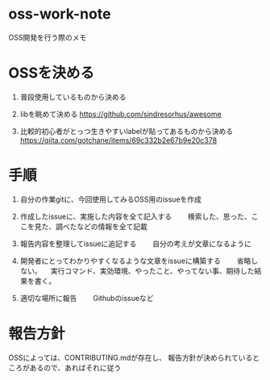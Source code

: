# oss-work-note
OSS開発を行う際のメモ

# OSSを決める
1. 普段使用しているものから決める

2. libを眺めて決める
https://github.com/sindresorhus/awesome

3. 比較的初心者がとっつ生きやすいlabelが貼ってあるものから決める
https://qiita.com/gotchane/items/69c332b2e67b9e20c378


# 手順
1. 自分の作業gitに、今回使用してみるOSS用のissueを作成

2. 作成したissueに、実施した内容を全て記入する
　　検索した、思った、ここを見た、調べたなどの情報を全て記載

3. 報告内容を整理してissueに追記する
　　自分の考えが文章になるように

4. 開発者にとってわかりやすくなるような文章をissueに構築する
　　省略しない。
  　実行コマンド、実効環境、やったこと、やってない事、期待した結果を書く。   

5. 適切な場所に報告
　　Githubのissueなど

# 報告方針
OSSによっては、CONTRIBUTING.mdが存在し、
報告方針が決められているところがあるので、あればそれに従う
